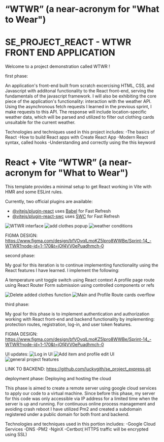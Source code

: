 # “WTWR” (a near-acronym for "What to Wear")
# SE_PROJECT_REACT - WTWR FRONT END APPLICATION

Welcome to a project demonstration called WTWR !

first phase:

An application's front-end built from scratch excercising HTML, CSS, and Javascript with additonal functionality to the React front-end, serving the fundamentals of the javascript framework.
I will also be exhibiting the core piece of the application's functionality: interaction with the weather API. Using the asynchronous fetch requests I learned in the previous sprint, I make requests to this API. The response will include location-specific weather data, which will be parsed and utilized to filter out clothing cards unsuitable for the current weather.

Technologies and techniques used in this project includes:
-The basics of React
-How to build React apps with Create React App
-Modern React syntax, called hooks
-Understanding and correctly using the this keyword

# React + Vite “WTWR” (a near-acronym for "What to Wear")

This template provides a minimal setup to get React working in Vite with HMR and some ESLint rules.

Currently, two official plugins are available:

- [@vitejs/plugin-react](https://github.com/vitejs/vite-plugin-react/blob/main/packages/plugin-react/README.md) uses [Babel](https://babeljs.io/) for Fast Refresh
- [@vitejs/plugin-react-swc](https://github.com/vitejs/vite-plugin-react-swc) uses [SWC](https://swc.rs/) for Fast Refresh

![WTWR interface](image.png)
![add clothes popup](image-1.png)
![weather conditions](image-2.png)

FIGMA DESIGN: https://www.figma.com/design/bfVOvqlLmoKZ5lpro8WWBe/Sprint-14_-WTWR?node-id=1-170&t=jOf4VV0ePuadhmch-0

second phase:

My goal for this iteration is to continue implementing functionality using the React features I have learned. I implement the following:

A temperature unit toggle switch using React context
A profile page route using React Router
Form submission using controlled components or refs

![Delete added clothes function](image-3.png)
![Main and Profile Route cards overflow](image-4.png)

third phase:

My goal for this phase is to implement authentication and authorization working with React front-end and backend functionality by implementing:
protection routes, registration, log-in, and user token features.

FIGMA DESIGN: https://www.figma.com/design/bfVOvqlLmoKZ5lpro8WWBe/Sprint-14_-WTWR?node-id=1-170&t=jOf4VV0ePuadhmch-0

UI updates:
![Log in UI](<Log in UI.jpg>)
![Add item and profile edit UI](<Add Item and Profile Edit UI.jpg>)
![general project features](<WTWR  features.jpg>)

LINK TO BACKEND:
https://github.com/luckygith/se_project_express.git

deployment phase: Deploying and hosting the cloud

This phase is aimed to create a remote server using google cloud services to apply our code to a virtual machine. Since before this phase, my server for this code was only accessible via IP address for a limited time when the server is up and running. For continuous online process management and avoiding crash reboot I have utilized Pm2 and created a subdomain registered under a public domain for both front and backend.

Technologies and techniques used in this portion includes:
-Google Cloud Services
-DNS
-PM2
-NginX
-Certbot( HTTPS traffic will be encrypted using SSL)
